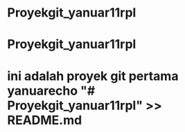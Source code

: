 # Proyekgit_yanuar11rpl
# Proyekgit_yanuar11rpl
# ini adalah proyek git pertama yanuarecho "# Proyekgit_yanuar11rpl" >> README.md

